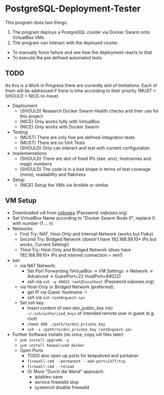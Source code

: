 # PostgreSQL-Deployment-Tester

This program does two things:
1. The program deploys a PostgreSQL cluster via Docker Swarm onto VirtualBox VMs.
2. The program can interact with the deployed cluster. 
  - To manually force failure and see how the deployment reacts to that
  - To execute the pre defined automated tests
  
## TODO

As this is a Work in Progress there are currently alot of limitations. Each of them will be addressed if there is time according to their priority (MUST > SHOULD > NICE-to-have)

- Deployment
  - (SHOULD) Research Docker Swarm Health checks and their use for this project
  - (NICE) Only works fully with VirtualBox
  - (NICE) Only works with Docker Swarm
- Testing
  - (MUST) There are only five pre defined integration tests
  - (MUST) There are no Unit Tests
  - (SHOULD) Only can interact and test with current configuration
- Implementations
  - (SHOULD) There are alot of fixed IPs (see .env), hostnames and magic numbers
  - (SHOULD) The code is in a bad shape in terms of test coverage (none), readability and flakiness
- Setup
  - (NICE) Setup the VMs via Ansible or similar.

## VM Setup

- Downloaded vdi from [osboxes](https://www.osboxes.org/centos/#centos-1908-vbox) (Password: osboxes.org)
- Set VirtualBox Name according to "Docker Swarm Node 0", replace 0 with number (1 ... n)
- Networks: 
  - First Try: NAT, Host-Only and Internal-Network (works but Flaky)
  - Second Try: Bridged Network (doesn't have 192.168.99.10* IPs but works, Current Setting!)
  - Third Try: Host-Only and Bridged Network (does have 192.168.99.10* IPs and internet connection = win!)
- ssh
  - via NAT Network:
    - Set Port Forwarding (VirtualBox -> VM Settings -> Network -> Advanced -> GuestPort=22 HostPort=49022)
    - ssh via `ssh -p 49022 root@localhost` (Password osboxes.org)
  - via Host-Only or Bridged Network (preferred):
    - get IP via Guest: hostname -I
    - ssh via `ssh root@<guest-ip>`
  - Set ssh key:
    - Insert content of own dsn_public_key into `~/.ssh/authorized_keys` of intended remote user in guest (e.g. root)
    - `chmod 400 ./path/to/dsn_private_key`
    - `ssh -i /path/to/dsn_private_key root@<guest-ip>`
- Further Software installs (do once, copy vdi files later)
  - `yum install upgrade -y`
  - `yum install keepalived docker`
  - Open Ports
    - TODO also open up ports for keepalived and portainer
    - `firewall-cmd --permanent --add-port=2377/tcp`
    - `firewall-cmd --reload`
    - Or More "Durch die Wand" approach:
      - iptables-save
      - service firewalld stop
      - systemctl disable firewalld
